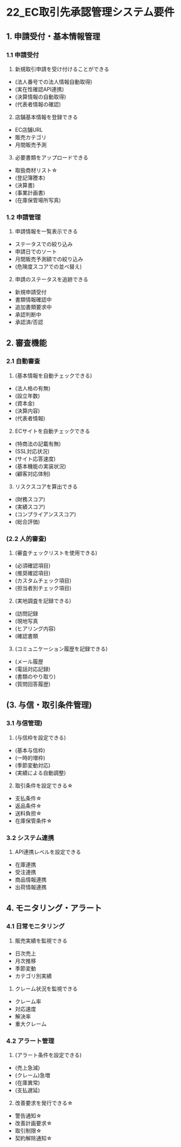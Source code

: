 # 22_EC取引先承認管理システム要件

## 1. 申請受付・基本情報管理
### 1.1 申請受付
1. 新規取引申請を受け付けることができる
  - (法人番号での法人情報自動取得)
  - (実在性確認API連携)
  - (決算情報の自動取得)
  - (代表者情報の確認)

2. 店舗基本情報を登録できる
  - EC店舗URL
  - 販売カテゴリ
  - 月間販売予測

3. 必要書類をアップロードできる
  - 取扱商材リスト☆
  - (登記簿謄本)
  - (決算書)
  - (事業計画書)
  - (在庫保管場所写真)

### 1.2 申請管理
1. 申請情報を一覧表示できる
  - ステータスでの絞り込み
  - 申請日でのソート
  - 月間販売予測額での絞り込み
  - (危険度スコアでの並べ替え)

2. 申請のステータスを追跡できる
  - 新規申請受付
  - 書類情報確認中
  - 追加書類要求中
  - 承認判断中
  - 承認済/否認

## 2. 審査機能
### 2.1 自動審査
1. (基本情報を自動チェックできる)
  - (法人格の有無)
  - (設立年数)
  - (資本金)
  - (決算内容)
  - (代表者情報)

2. ECサイトを自動チェックできる
  - (特商法の記載有無)
  - (SSL対応状況)
  - (サイト応答速度)
  - (基本機能の実装状況)
  - (顧客対応体制)

3. リスクスコアを算出できる
  - (財務スコア)
  - (実績スコア)
  - (コンプライアンススコア)
  - (総合評価)

### (2.2 人的審査)
1. (審査チェックリストを使用できる)
  - (必須確認項目)
  - (推奨確認項目)
  - (カスタムチェック項目)
  - (担当者別チェック項目)

2. (実地調査を記録できる)
  - (訪問記録
  - (現地写真
  - (ヒアリング内容)
  - (確認書類

3. (コミュニケーション履歴を記録できる)
  - (メール履歴
  - (電話対応記録)
  - (書類のやり取り)
  - (質問回答履歴)

## (3. 与信・取引条件管理)
### 3.1 与信管理)
1. (与信枠を設定できる)
  - (基本与信枠)
  - (一時的増枠)
  - (季節変動対応)
  - (実績による自動調整)

2. 取引条件を設定できる☆
  - 支払条件☆
  - 返品条件☆
  - 送料負担☆
  - 在庫保管条件☆

### 3.2 システム連携
1. API連携レベルを設定できる
  - 在庫連携
  - 受注連携
  - 商品情報連携
  - 出荷情報連携

## 4. モニタリング・アラート
### 4.1 日常モニタリング
1. 販売実績を監視できる
  - 日次売上
  - 月次推移
  - 季節変動
  - カテゴリ別実績

1. クレーム状況を監視できる
  - クレーム率
  - 対応速度
  - 解決率
  - 重大クレーム

### 4.2 アラート管理
1. (アラート条件を設定できる)
  - (売上急減)
  - (クレーム)急増
  - (在庫異常)
  - (支払遅延)

2. 改善要求を発行できる☆
  - 警告通知☆
  - 改善計画要求☆
  - 取引制限☆
  - 契約解除通知☆